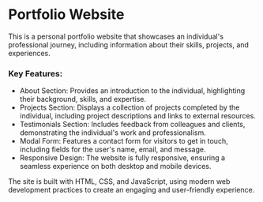 # Portfolio Website
This is a personal portfolio website that showcases an individual's professional journey, including information about their skills, projects, and experiences.

### Key Features:
- About Section: Provides an introduction to the individual, highlighting their background, skills, and expertise.
- Projects Section: Displays a collection of projects completed by the individual, including project descriptions and links to external resources.
- Testimonials Section: Includes feedback from colleagues and clients, demonstrating the individual's work and professionalism.
- Modal Form: Features a contact form for visitors to get in touch, including fields for the user's name, email, and message.
- Responsive Design: The website is fully responsive, ensuring a seamless experience on both desktop and mobile devices.

The site is built with HTML, CSS, and JavaScript, using modern web development practices to create an engaging and user-friendly experience.

